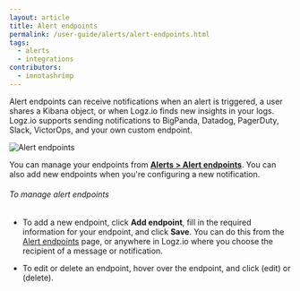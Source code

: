 ```yaml
---
layout: article
title: Alert endpoints
permalink: /user-guide/alerts/alert-endpoints.html
tags:
  - alerts
  - integrations
contributors:
  - imnotashrimp
---
```


Alert endpoints can receive notifications when an alert is triggered, a user shares a Kibana object, or when Logz.io finds new insights in your logs. Logz.io supports sending notifications to BigPanda, Datadog, PagerDuty, Slack, VictorOps, and your own custom endpoint.

![Alert endpoints]({{site.baseurl}}/images/alerts/alerts--alert-endpoints.png)

You can manage your endpoints from [**Alerts > Alert endpoints**](https://app.logz.io/#/dashboard/alerts/endpoints). You can also add new endpoints when you're configuring a new notification.

###### To manage alert endpoints

* To add a new endpoint, click **Add endpoint**, fill in the required information for your endpoint, and click **Save**. You can do this from the [Alert endpoints](https://app.logz.io/#/dashboard/alerts/endpoints) page, or anywhere in Logz.io where you choose the recipient of a message or notification.

* To edit or delete an endpoint, hover over the endpoint, and click <i class="li li-pencil"></i> (edit) or <i class="li li-trash"></i> (delete).